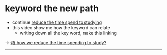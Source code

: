 # keyword the new path

- continue [reduce the time spend to studying](20211211102354.md)
- this video show me how the keyword can relate
  - writing down all the key word, make this linking

→ [§§ how we reduce the time spending to study?](20211211104215.md)

---

> #
